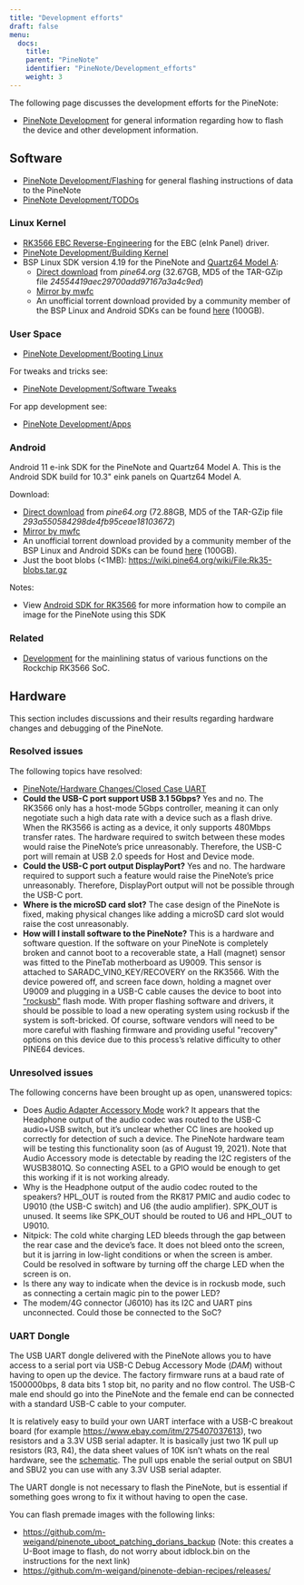 ```yaml
---
title: "Development efforts"
draft: false
menu:
  docs:
    title:
    parent: "PineNote"
    identifier: "PineNote/Development_efforts"
    weight: 3
---
```


The following page discusses the development efforts for the PineNote:

* [PineNote Development](/documentation/PineNote/Development) for general information regarding how to flash the device and other development information.

## Software

* [PineNote Development/Flashing](/documentation/PineNote/Development/Flashing) for general flashing instructions of data to the PineNote
* [PineNote Development/TODOs](/documentation/PineNote/Development/TODOs)

### Linux Kernel

* [RK3566 EBC Reverse-Engineering](/documentation/General/RK3566_EBC_reverse-engineering) for the EBC (eInk Panel) driver.
* [PineNote Development/Building Kernel](/documentation/PineNote/Development/Building_kernel)
* BSP Linux SDK version 4.19 for the PineNote and [Quartz64 Model A](/documentation/Quartz64):
  * [Direct download](http://files.pine64.org/SDK/Quartz64/QUARTZ64-model-A_BSP%20Linux.tar.gz) from _pine64.org_ (32.67GB, MD5 of the TAR-GZip file _24554419aec29700add97167a3a4c9ed_)
  * [Mirror by mwfc](https://tmp.mwfc.info/pinenote/QUARTZ64-model-A_BSP%20Linux.tar.gz)
  * An unofficial torrent download provided by a community member of the BSP Linux and Android SDKs can be found [here](https://cdn.discordapp.com/attachments/870707390998282292/907726420204208148/pinenote.torrent) (100GB).

### User Space

* [PineNote Development/Booting Linux](/documentation/PineNote/Development/Booting_Linux)

For tweaks and tricks see:

* [PineNote Development/Software Tweaks](/documentation/PineNote/Development/Software_tweaks)

For app development see:

* [PineNote Development/Apps](/documentation/PineNote/Development/Apps)

### Android

Android 11 e-ink SDK for the PineNote and Quartz64 Model A. This is the Android SDK build for 10.3" eink panels on Quartz64 Model A.

Download:

* [Direct download](http://files.pine64.org/SDK/Quartz64/QUARTZ64-model-A_eink.android11_SDK.tar.gz) from _pine64.org_ (72.88GB, MD5 of the TAR-GZip file _293a550584298de4fb95ceae18103672_)
* [Mirror by mwfc](https://tmp.mwfc.info/pinenote/QUARTZ64-model-A_eink.android11_SDK.tar.gz)
* An unofficial torrent download provided by a community member of the BSP Linux and Android SDKs can be found [here](https://cdn.discordapp.com/attachments/870707390998282292/907726420204208148/pinenote.torrent) (100GB).
* Just the boot blobs (<1MB): https://wiki.pine64.org/wiki/File:Rk35-blobs.tar.gz

Notes:

* View [Android SDK for RK3566](/documentation/General/Android_SDK_for_RK3566) for more information how to compile an image for the PineNote using this SDK

### Related

* [Development](/documentation/Quartz64/Development) for the mainlining status of various functions on the Rockchip RK3566 SoC.

## Hardware

This section includes discussions and their results regarding hardware changes and debugging of the PineNote.

### Resolved issues

The following topics have resolved:

* [PineNote/Hardware Changes/Closed Case UART](/documentation/PineNote/Further_information/Closed_Case_UART)
* **Could the USB-C port support USB 3.1 5Gbps?** Yes and no. The RK3566 only has a host-mode 5Gbps controller, meaning it can only negotiate such a high data rate with a device such as a flash drive. When the RK3566 is acting as a device, it only supports 480Mbps transfer rates. The hardware required to switch between these modes would raise the PineNote’s price unreasonably. Therefore, the USB-C port will remain at USB 2.0 speeds for Host and Device mode.
* **Could the USB-C port output DisplayPort?** Yes and no. The hardware required to support such a feature would raise the PineNote’s price unreasonably. Therefore, DisplayPort output will not be possible through the USB-C port.
* **Where is the microSD card slot?** The case design of the PineNote is fixed, making physical changes like adding a microSD card slot would raise the cost unreasonably.
* **How will I install software to the PineNote?** This is a hardware and software question. If the software on your PineNote is completely broken and cannot boot to a recoverable state, a Hall (magnet) sensor was fitted to the PineTab motherboard as U9009. This sensor is attached to SARADC_VIN0_KEY/RECOVERY on the RK3566. With the device powered off, and screen face down, holding a magnet over U9009 and plugging in a USB-C cable causes the device to boot into ["rockusb"](http://opensource.rock-chips.com/wiki_Rockusb) flash mode. With proper flashing software and drivers, it should be possible to load a new operating system using rockusb if the system is soft-bricked. Of course, software vendors will need to be more careful with flashing firmware and providing useful "recovery" options on this device due to this process’s relative difficulty to other PINE64 devices.

### Unresolved issues

The following concerns have been brought up as open, unanswered topics:

* Does [Audio Adapter Accessory Mode](https://en.wikipedia.org/wiki/USB-C#Audio_Adapter_Accessory_Mode_2) work? It appears that the Headphone output of the audio codec was routed to the USB-C audio+USB switch, but it’s unclear whether CC lines are hooked up correctly for detection of such a device. The PineNote hardware team will be testing this functionality soon (as of August 19, 2021). Note that Audio Accessory mode is detectable by reading the I2C registers of the WUSB3801Q. So connecting ASEL to a GPIO would be enough to get this working if it is not working already.
* Why is the Headphone output of the audio codec routed to the speakers? HPL_OUT is routed from the RK817 PMIC and audio codec to U9010 (the USB-C switch) and U6 (the audio amplifier). SPK_OUT is unused. It seems like SPK_OUT should be routed to U6 and HPL_OUT to U9010.
* Nitpick: The cold white charging LED bleeds through the gap between the rear case and the device’s face. It does not bleed onto the screen, but it is jarring in low-light conditions or when the screen is amber. Could be resolved in software by turning off the charge LED when the screen is on.
* Is there any way to indicate when the device is in rockusb mode, such as connecting a certain magic pin to the power LED?
* The modem/4G connector (J6010) has its I2C and UART pins unconnected. Could those be connected to the SoC?

### UART Dongle

The USB UART dongle delivered with the PineNote allows you to have access to a serial port via USB-C Debug Accessory Mode (_DAM_) without having to open up the device.
The factory firmware runs at a baud rate of 1500000bps, 8 data bits 1 stop bit, no parity and no flow control. The USB-C male end should go into the PineNote and the female end can be connected with a standard USB-C cable to your computer.

It is relatively easy to build your own UART interface with a USB-C breakout board (for example https://www.ebay.com/itm/275407037613), two resistors and a 3.3V USB serial adapter. It is basically just two 1K pull up resistors (R3, R4), the data sheet values of 10K isn’t whats on the real hardware, see the [schematic](https://files.pine64.org/doc/PineNote/PineNote_USB-C_Console_UART_breakout_board_schematic_v1.0_20210903.pdf). The pull ups enable the serial output on SBU1 and SBU2 you can use with any 3.3V USB serial adapter.

The UART dongle is not necessary to flash the PineNote, but is essential if something goes wrong to fix it without having to open the case.

You can flash premade images with the following links:

* https://github.com/m-weigand/pinenote_uboot_patching_dorians_backup (Note: this creates a U-Boot image to flash, do not worry about idblock.bin on the instructions for the next link)
* https://github.com/m-weigand/pinenote-debian-recipes/releases/
